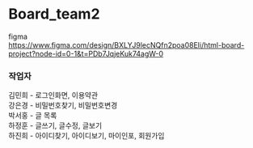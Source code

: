 # Board_team2


figma  
https://www.figma.com/design/BXLYJ9lecNQfn2poa08Eli/html-board-project?node-id=0-1&t=PDb7JqjeKuk74agW-0

### 작업자 
김민희 - 로그인화면, 이용약관<br>
강은경 - 비밀번호찾기, 비밀번호변경<br>
박서홍 - 글 목록<br>
하정훈 - 글쓰기, 글수정, 글보기<br>
하진희 - 아이디찾기, 아이디보기, 마이인포, 회원가입<br> 
